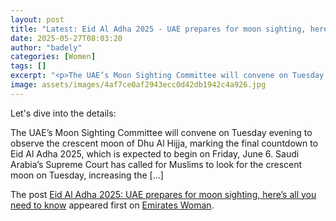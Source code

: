 ```yaml
---
layout: post
title: "Latest: Eid Al Adha 2025 - UAE prepares for moon sighting, here’s all you need to know"
date: 2025-05-27T08:03:20
author: "badely"
categories: [Women]
tags: []
excerpt: "<p>The UAE’s Moon Sighting Committee will convene on Tuesday evening to observe the crescent moon of Dhu Al Hijja, marking the final countdown to Eid "
image: assets/images/4af7ce0af2943ecc0d42db1942c4a926.jpg
---
```


Let's dive into the details: <p>The UAE’s Moon Sighting Committee will convene on Tuesday evening to observe the crescent moon of Dhu Al Hijja, marking the final countdown to Eid Al Adha 2025, which is expected to begin on Friday, June 6. Saudi Arabia’s Supreme Court has called for Muslims to look for the crescent moon on Tuesday, increasing the [&#8230;]</p>
<p>The post <a href="https://emirateswoman.com/uae-prepares-for-moon-sighting-all-you-need-to-know-about-eid-al-adha-2025/" rel="nofollow">Eid Al Adha 2025: UAE prepares for moon sighting, here&#8217;s all you need to know</a> appeared first on <a href="https://emirateswoman.com" rel="nofollow">Emirates Woman</a>.</p>

